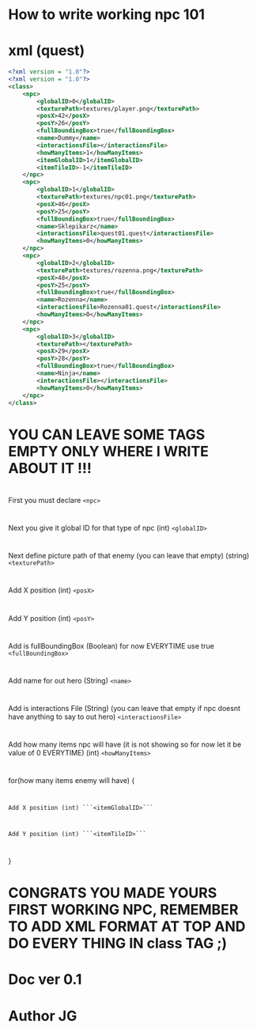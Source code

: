 # How to write working npc 101

# xml (quest)

```xml
<?xml version = "1.0"?>
<?xml version = "1.0"?>
<class>
	<npc>
		<globalID>0</globalID>
		<texturePath>textures/player.png</texturePath>
		<posX>42</posX>
		<posY>26</posY>
		<fullBoundingBox>true</fullBoundingBox>
		<name>Dummy</name>
		<interactionsFile></interactionsFile>
		<howManyItems>1</howManyItems>
		<itemGlobalID>1</itemGlobalID>
		<itemTileID>-1</itemTileID>
	</npc>
	<npc>
		<globalID>1</globalID>
		<texturePath>textures/npc01.png</texturePath>
		<posX>46</posX>
		<posY>25</posY>
		<fullBoundingBox>true</fullBoundingBox>
		<name>Sklepikarz</name>
		<interactionsFile>quest01.quest</interactionsFile>
		<howManyItems>0</howManyItems>
	</npc>
	<npc>
		<globalID>2</globalID>
		<texturePath>textures/rozenna.png</texturePath>
		<posX>48</posX>
		<posY>25</posY>
		<fullBoundingBox>true</fullBoundingBox>
		<name>Rozenna</name>
		<interactionsFile>Rozenna01.quest</interactionsFile>
		<howManyItems>0</howManyItems>
	</npc>
	<npc>
		<globalID>3</globalID>
		<texturePath></texturePath>
		<posX>29</posX>
		<posY>28</posY>
		<fullBoundingBox>true</fullBoundingBox>
		<name>Ninja</name>
		<interactionsFile></interactionsFile>
		<howManyItems>0</howManyItems>
	</npc>
</class>
```
#
#
# **YOU CAN LEAVE SOME TAGS EMPTY ONLY WHERE I WRITE ABOUT IT !!!**
#
#
First you must declare  ```<npc>``` 
#
Next you give it global ID for that type of npc (int) ```<globalID>```
#
Next define picture path of that enemy (you can leave that empty) (string) ```<texturePath>```
#
Add X position (int) ```<posX>```
#
Add Y position (int) ```<posY>```
#
Add is fullBoundingBox (Boolean) for now EVERYTIME use true ```<fullBoundingBox>```
#
Add name for out hero (String) ```<name>```
#
Add is interactions File (String) (you can leave that empty if npc doesnt have anything to say to out hero) ```<interactionsFile>```
#
Add how many items npc will have (it is not showing so for now let it be value of 0 EVERYTIME) (int) ```<howManyItems>```
#
for(how many items enemy will have) {
#
	Add X position (int) ```<itemGlobalID>```
#
	Add Y position (int) ```<itemTileID>```
#
}
#

# CONGRATS YOU MADE YOURS FIRST WORKING NPC, REMEMBER TO ADD XML FORMAT AT TOP AND DO EVERY THING IN class TAG ;)


# Doc ver 0.1

# Author JG
